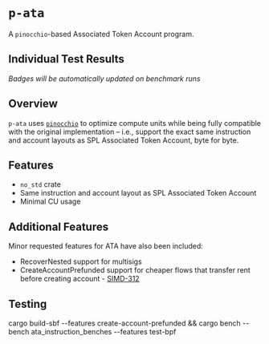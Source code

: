 # `p-ata`

A `pinocchio`-based Associated Token Account program.

## Individual Test Results

<!-- BENCHMARK_BADGES_START -->
*Badges will be automatically updated on benchmark runs*
<!-- BENCHMARK_BADGES_END -->

## Overview

`p-ata` uses [`pinocchio`](https://github.com/anza-xyz/pinocchio) to optimize compute units while being fully compatible with the original implementation – i.e., support the exact same instruction and account layouts as SPL Associated Token Account, byte for byte.

## Features

- `no_std` crate
- Same instruction and account layout as SPL Associated Token Account
- Minimal CU usage

## Additional Features

Minor requested features for ATA have also been included:

- RecoverNested support for multisigs
- CreateAccountPrefunded support for cheaper flows that transfer rent before creating account -  [SIMD-312](https://github.com/solana-foundation/solana-improvement-documents/pull/312)

## Testing

cargo build-sbf --features create-account-prefunded && cargo bench --bench ata_instruction_benches --features test-bpf
